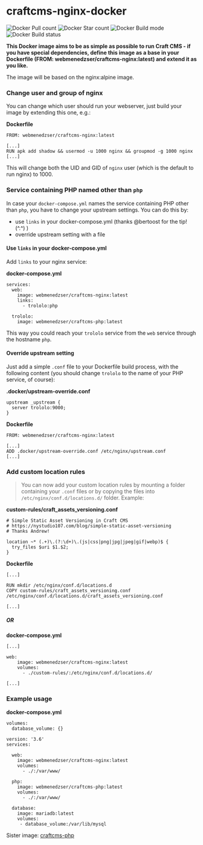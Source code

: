 # craftcms-nginx-docker

![Docker Pull count](https://img.shields.io/docker/pulls/webmenedzser/craftcms-nginx.svg?style=popout)
![Docker Star count](https://img.shields.io/docker/stars/webmenedzser/craftcms-nginx.svg?style=popout)
![Docker Build mode](https://img.shields.io/docker/automated/webmenedzser/craftcms-nginx.svg?style=popout)
![Docker Build status](https://img.shields.io/docker/build/webmenedzser/craftcms-nginx.svg?style=popout)

**This Docker image aims to be as simple as possible to run Craft CMS - if you have special dependencies, define this image as a base in your Dockerfile (FROM: webmenedzser/craftcms-nginx:latest) and extend it as you like.**

The image will be based on the nginx:alpine image.

### Change user and group of nginx
You can change which user should run your webserver, just build your image by extending this one, e.g.:

**Dockerfile**
```
FROM: webmenedzser/craftcms-nginx:latest

[...]
RUN apk add shadow && usermod -u 1000 nginx && groupmod -g 1000 nginx
[...]
```

This will change both the UID and GID of `nginx` user (which is the default to run nginx) to 1000.

### Service containing PHP named other than `php`

In case your `docker-compose.yml` names the service containing PHP other than `php`, you have to change your upstream settings. You can do this by:
- use `links` in your docker-compose.yml (thanks @bertoost for the tip! (^.^) )
- override upstream setting with a file

#### Use `links` in your docker-compose.yml
Add `links` to your nginx service:

**docker-compose.yml**
```
services:
  web:
    image: webmenedzser/craftcms-nginx:latest
    links:
      - trololo:php

  trololo:
    image: webmenedzser/craftcms-php:latest
```
This way you could reach your `trololo` service from the `web` service through the hostname `php`.

#### Override upstream setting
Just add a simple `.conf` file to your Dockerfile build process, with the following content (you should change `trololo` to the name of your PHP service, of course):

**.docker/upstream-override.conf**
```
upstream _upstream {
  server trololo:9000;
}
```

**Dockerfile**
```
FROM: webmenedzser/craftcms-nginx:latest

[...]
ADD .docker/upstream-override.conf /etc/nginx/upstream.conf
[...]
```

### Add custom location rules
> You can now add your custom location rules by mounting a folder containing your `.conf` files or by copying the files into `/etc/nginx/conf.d/locations.d/` folder. Example:

**custom-rules/craft_assets_versioning.conf**
```
# Simple Static Asset Versioning in Craft CMS
# https://nystudio107.com/blog/simple-static-asset-versioning
# Thanks Andrew!

location ~* (.+)\.(?:\d+)\.(js|css|png|jpg|jpeg|gif|webp)$ {
  try_files $uri $1.$2;
}
```

**Dockerfile**
```
[...]

RUN mkdir /etc/nginx/conf.d/locations.d
COPY custom-rules/craft_assets_versioning.conf /etc/nginx/conf.d/locations.d/craft_assets_versioning.conf

[...]
```

##### OR

**docker-compose.yml**
```
[...]

web:
    image: webmenedzser/craftcms-nginx:latest
    volumes:
      - ./custom-rules/:/etc/nginx/conf.d/locations.d/

[...]
```


### Example usage

**docker-compose.yml**

```
volumes:
  database_volume: {}

version: '3.6'
services:

  web:
    image: webmenedzser/craftcms-nginx:latest
    volumes:
      - ./:/var/www/

  php:
    image: webmenedzser/craftcms-php:latest
    volumes:
      - ./:/var/www/

  database:
    image: mariadb:latest
    volumes:
     - database_volume:/var/lib/mysql
```

Sister image: [craftcms-php](https://github.com/Saboteur777/craftcms-php-docker)
